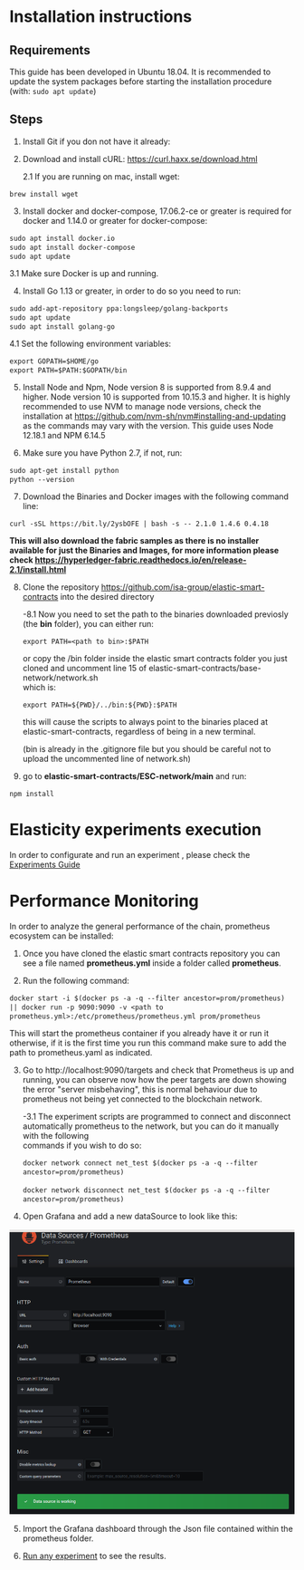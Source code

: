 

# Installation instructions

## Requirements
This guide has been developed in Ubuntu 18.04. It is recommended to update the system packages before starting the installation procedure (with: ```sudo apt update```)

## Steps
1. Install Git if you don not have it already:

2. Download and install cURL: https://curl.haxx.se/download.html

    2.1 If you are running on mac, install wget:
  ```
  brew install wget
  ```
3. Install docker and docker-compose, 17.06.2-ce or greater is required for docker and 1.14.0 or greater for docker-compose:
  ```
  sudo apt install docker.io
  sudo apt install docker-compose
  sudo apt update
  ```
  
   3.1 Make sure Docker is up and running.
   
4. Install Go 1.13 or greater, in order to do so you need to run:
  ```
  sudo add-apt-repository ppa:longsleep/golang-backports
  sudo apt update
  sudo apt install golang-go
  ``` 
  4.1 Set the following environment variables:
  ```
  export GOPATH=$HOME/go
  export PATH=$PATH:$GOPATH/bin
  ``` 
5. Install Node and Npm, Node version 8 is supported from 8.9.4 and higher. Node version 10 is supported from 10.15.3 and higher. It is highly recommended to use NVM to manage node versions, check the installation at https://github.com/nvm-sh/nvm#installing-and-updating as the commands may vary with the version. This guide uses Node 12.18.1 and NPM 6.14.5

6. Make sure you have Python 2.7, if not, run:
  ```
  sudo apt-get install python
  python --version
  ```
  
7. Download the Binaries and Docker images with the following command line: 
```
curl -sSL https://bit.ly/2ysbOFE | bash -s -- 2.1.0 1.4.6 0.4.18
```
**This will also download the fabric samples as there is no installer available for just the Binaries and Images, for more information please check https://hyperledger-fabric.readthedocs.io/en/release-2.1/install.html**

8. Clone the repository https://github.com/isa-group/elastic-smart-contracts into the desired directory

    -8.1 Now you need to set the path to the binaries downloaded previosly (the **bin** folder), you can either run:
    ```
    export PATH=<path to bin>:$PATH
    ```
    or copy the /bin folder inside the elastic smart contracts folder you just cloned and uncomment line 15 of elastic-smart-contracts/base-network/network.sh      
    which is:
    ```
    export PATH=${PWD}/../bin:${PWD}:$PATH
    ```
    this will cause the scripts to always point to the binaries placed at elastic-smart-contracts, regardless of being in a new terminal.
    
    (bin is already in the .gitignore file but you should be careful not to upload the uncommented line of network.sh)

9. go to **elastic-smart-contracts/ESC-network/main** and run: 
```
npm install
```

# Elasticity experiments execution

In order to configurate and run an experiment , please check the [Experiments Guide](README_USE.md)



# Performance Monitoring
In order to analyze the general performance of the chain, prometheus ecosystem can be installed: 

1. Once you have cloned the elastic smart contracts repository you can see a file named **prometheus.yml** inside a folder called **prometheus**.

2. Run the following command: 
```
docker start -i $(docker ps -a -q --filter ancestor=prom/prometheus) || docker run -p 9090:9090 -v <path to prometheus.yml>:/etc/prometheus/prometheus.yml prom/prometheus

```
This will start the prometheus container if you already have it or run it otherwise, if it is the first time you run this command make sure to add the path to prometheus.yaml as indicated.

3. Go to http://localhost:9090/targets and check that Prometheus is up and running, you can observe now how the peer targets are down showing the error "server misbehaving", this is normal behaviour due to prometheus not being yet connected to the blockchain network.

    -3.1 The experiment scripts are programmed to connect and disconnect automatically prometheus to the network, but you can do it manually with the following                     
    commands if you wish to do so:
    ```
    docker network connect net_test $(docker ps -a -q --filter ancestor=prom/prometheus)

    docker network disconnect net_test $(docker ps -a -q --filter ancestor=prom/prometheus)
    ```
    
4. Open Grafana and add a new dataSource to look like this:

![dataSource](prometheus/Grafana_dataSource.png)

5. Import the Grafana dashboard through the Json file contained within the prometheus folder.

6. [Run any experiment](README_USE.md) to see the results.

